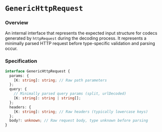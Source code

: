 # `GenericHttpRequest`

### Overview

An internal interface that represents the expected input structure for codecs generated
by `httpRequest` during the decoding process. It represents a minimally parsed HTTP
request before type-specific validation and parsing occur.

### Specification

```typescript
interface GenericHttpRequest {
  params: {
    [K: string]: string; // Raw path parameters
  };
  query: {
    // Minimally parsed query params (split, urlDecoded)
    [K: string]: string | string[];
  };
  headers: {
    [K: string]: string; // Raw headers (typically lowercase keys)
  };
  body?: unknown; // Raw request body, type unknown before parsing
}
```
